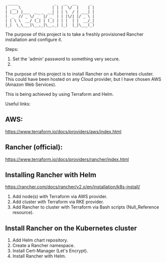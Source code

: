      _____                _   __  __      _ 
    |  __ \              | | |  \/  |    | |
    | |__) |___  __ _  __| | | \  / | ___| |
    |  _  // _ \/ _` |/ _` | | |\/| |/ _ \ |
    | | \ \  __/ (_| | (_| | | |  | |  __/_|
    |_|  \_\___|\__,_|\__,_| |_|  |_|\___(_)
                                        

The purpose of this project is to take a freshly provisioned Rancher installation and configure it.

Steps:

1. Set the 'admin' password to something very secure.
2. 








The purpose of this project is to install Rancher on a Kubernetes cluster. This
could have been hosted on any Cloud provider, but I have chosen AWS (Amazon Web
Services).

This is being achieved by using Terraform and Helm.

Useful links:

## AWS:

https://www.terraform.io/docs/providers/aws/index.html

## Rancher (official):

https://www.terraform.io/docs/providers/rancher/index.html 

## Installing Rancher with Helm

https://rancher.com/docs/rancher/v2.x/en/installation/k8s-install/

1. Add node(s) with Terraform via AWS provider.
2. Add cluster with Terraform via RKE provider.
3. Add Rancher to cluster with Terraform via Bash scripts (Null_Reference resource).

## Install Rancher on the Kubernetes cluster

1. Add Helm chart repository.
2. Create a Rancher namespace.
3. Install Cert-Manager (Let's Encrypt).
4. Install Rancher with Helm.